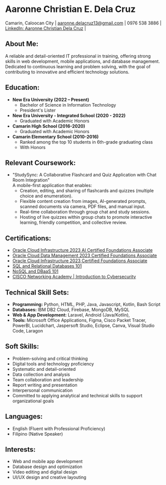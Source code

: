 # Aaronne Christian E. Dela Cruz  
Camarin, Caloocan City | aaronne.delacruz13@gmail.com | 0976 538 3886 | [LinkedIn: Aaronne Christian Dela Cruz](https://www.linkedin.com/in/aaronne-christian-dela-cruz-04105b2a3/) |

## About Me:
A reliable and detail-oriented IT professional in training, offering strong skills in web development, mobile applications, and database management. Dedicated to continuous learning and problem solving, with the goal of contributing to innovative and efficient technology solutions.  

## Education:
- **New Era University (2022 – Present)**  
  - Bachelor of Science in Information Technology
  - President's Lister
- **New Era University - Integrated School (2020 - 2022)**
  - Graduated with Academic Honors
- **Camarin High School (2016-2020)**
  - Graduated with Academic Honors
- **Camarin Elementary School (2010-2016)**
  - Ranked among the top 10 students in 6th-grade graduating class
  - With Honors

## Relevant Coursework: 
  - "StudySync: A Collaborative Flashcard and Quiz Application with Chat Room Integration"<br>
    A mobile-first application that enables:  
    - Creation, editing, and sharing of flashcards and quizzes (multiple choice and enumeration).  
    - Flexible content creation from images, AI-generated prompts, scanned documents via camera, PDF files, and manual input.  
    - Real-time collaboration through group chat and study sessions.  
    - Hosting of live quizzes within group chats to promote interactive learning, friendly competition, and collective review.  

## Certifications:
- [Oracle Cloud Infrastructure 2023 AI Certified Foundations Associate](https://catalog-education.oracle.com/pls/certview/sharebadge?id=56FA494796A3971B4446BFD7E18E5263FD49746635143C07FBEB5B5DECC64BF1)
- [Oracle Cloud Data Management 2023 Certified Foundations Associate](https://catalog-education.oracle.com/pls/certview/sharebadge?id=499F17B4D26CDB39108D9663FF068F2044C5D4425CE17102BF49734B989D6049)
- [Oracle Cloud Infrastructure 2023 Certified Foundations Associate](https://catalog-education.oracle.com/pls/certview/sharebadge?id=378E9C954333079049341179DBA74249BF85A7D5AA36A5E6DE976BE61D4D00AB)
- [SQL and Relational Databases 101](https://courses.cognitiveclass.ai/certificates/390180f906824e98b47558fce7e910e7)
- [NoSQL and DBaaS 101](https://courses.cognitiveclass.ai/certificates/d2289b97bbb7403a8a875935bd92389e)
- [CISCO Networking Academy | Introduction to Cybersecurity](https://www.credly.com/badges/5adc3931-0cfa-45c1-8abc-5fbc3669bf01/public_url)

## Technical Skill Sets:
- **Programming:** Python, HTML, PHP, Java, Javascript, Kotlin, Bash Script
- **Databases:** IBM DB2 Cloud, Firebase, MongoDB, MySQL
- **Web & App Development:** Laravel, Android (Java/Kotlin),
- **Tools:** Microsoft Office Applications, Figma, Cisco Packet Tracer, PowerBI, Lucidchart, Jaspersoft Studio, Eclipse, Canva, Visual Studio Code, Laragon

## Soft Skills: 
- Problem-solving and critical thinking
- Digital tools and technology proficiency
- Systematic and detail-oriented
- Data collection and analysis
- Team collaboration and leadership
- Report writing and presentation
- Interpersonal communication
- Committed to applying analytical and technical skills to support organizational goals

## Languages:
- English (Fluent with Professional Proficiency)
- Filipino (Native Speaker)

## Interests:
- Web and mobile app development
- Database design and optimization
- Video editing and digital design
- UI/UX design and creative layouting 

<!---
aaronnedelacruz/aaronnedelacruz is a ✨ special ✨ repository because its `README.md` (this file) appears on your GitHub profile.
You can click the Preview link to take a look at your changes.
--->
